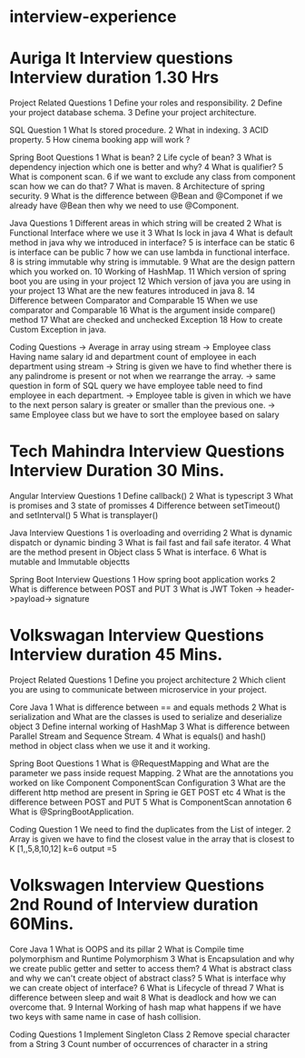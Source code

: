 # interview-experience
# Auriga It Interview questions Interview duration 1.30 Hrs

Project Related Questions
1 Define your roles and responsibility.
2 Define your project database schema.
3 Define your project architecture.


SQL Question
1 What Is stored procedure.
2 What in indexing.
3 ACID property.
5 How cinema booking app will work  ?

Spring Boot Questions
1 What is bean?
2 Life cycle of bean?
3 What is dependency injection which one is better and why?
4 What is qualifier?
5 What is component scan.
6 if we want to exclude any class from component scan how we can do that?
7 What is maven.
8 Architecture of spring security.
9 What is the difference between @Bean and @Componet if we already have @Bean then why we need to use @Component.



Java Questions
1 Different areas in which string will be created
2 What is Functional Interface where we use it
3 What Is lock in java
4 What is default method in java why we introduced in interface? 
5 is interface can be static
6 is interface can be public
7 how we can use lambda in functional interface.
8 is string immutable why string is immutable.
9 What are the design  pattern which you worked on.
10 Working of HashMap.
11 Which version of spring boot you are using in your project
12 Which version of java you are using in your project
13 What are the new features introduced in java 8.
14 Difference between Comparator and Comparable 
15 When we use comparator and Comparable
16 What is the argument inside compare() method
17 What are checked and unchecked Exception
18 How to create Custom Exception in java.



Coding Questions
-> Average in array using stream
-> Employee class Having name salary id and department count of employee in each department using stream
-> String is given we have to find whether there is any palindrome is present or not  when we rearrange the array. 
-> same question in form of SQL query we have employee table need to find employee in each department.
-> Employee table is given in which we have to the next person salary is greater or smaller than the previous one.
-> same Employee class but we have to sort the employee based on salary 



# Tech Mahindra Interview Questions Interview Duration 30 Mins. 

Angular Interview Questions
1 Define callback()
2 What is typescript
3 What is promises and 3 state of promisses
4 Difference between setTimeout() and setInterval()
5 What is transplayer()


Java Interview Questions
1   is overloading and overriding
2 What is dynamic dispatch or dynamic binding
3 What is fail fast and fail safe iterator.
4 What are the method present in Object class
5 What is interface.
6 What is mutable and Immutable objectts 


Spring Boot Interview Questions
1 How spring boot application works
2 What is difference between POST and PUT
3 What is JWT Token -> header->payload-> signature


# Volkswagan Interview Questions Interview duration 45 Mins.

Project Related Questions
1 Define you project architecture
2 Which client you are using to communicate between microservice in your project.


Core Java
1 What is difference between == and equals methods
2 What is serialization and What are the classes is used to serialize and deserialize object
3 Define internal working of HashMap
3 What is difference between Parallel Stream and Sequence Stream.
4 What is equals() and hash() method in object class when we use it and it working.


Spring Boot Questions
1 What is @RequestMapping and What are the parameter we pass inside request Mapping.
2 What are the annotations you worked on like Component ComponentScan Configuration
3 What are the different http method are present in Spring ie GET POST etc
4 What is the difference between POST and PUT
5 What is ComponentScan annotation
6 What is @SpringBootApplication.



Coding Question
1 We need to find the duplicates from the List of integer.
2 Array is given we have to find the closest value in the array that is closest to K
[1,,5,8,10,12] 
k=6 
output =5


# Volkswagen Interview Questions 2nd Round of Interview duration 60Mins.

Core Java
1 What is OOPS and its pillar
2 What is Compile time polymorphism and Runtime Polymorphism
3 What is Encapsulation and why we create public getter and setter to access them?
4 What is abstract class and why we can't create object of abstract class?
5 What is interface why we can create object of interface?
6 What is Lifecycle of thread
7 What is difference between sleep and wait
8 What is deadlock and how we can overcome that.
9 Internal Working of hash map what happens if we have two keys with same name in case of hash collision.

Coding Questions
1 Implement Singleton Class
2 Remove special character from a String
3 Count number  of occurrences of character in a string
